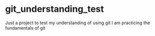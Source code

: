 # git_understanding_test
Just a project to test my understanding of using git
I am practicing the fundamentals of git
